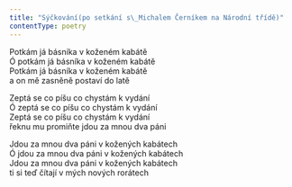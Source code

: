 ```yaml
---
title: "Sýčkování(po setkání s\_Michalem Černíkem na Národní třídě)"
contentType: poetry
---
```


<section>

Potkám já básníka v koženém kabátě  
Ó potkám já básníka v koženém kabátě  
Potkám já básníka v koženém kabátě  
a on mě zasněně postaví do latě

</section>

<section>

Zeptá se co píšu co chystám k vydání  
Ó zeptá se co píšu co chystám k vydání  
Zeptá se co píšu co chystám k vydání  
řeknu mu promiňte jdou za mnou dva páni

</section>

<section>

Jdou za mnou dva páni v kožených kabátech  
Ó jdou za mnou dva páni v kožených kabátech  
Jdou za mnou dva páni v kožených kabátech  
ti si teď čítají v mých nových rorátech

</section>
